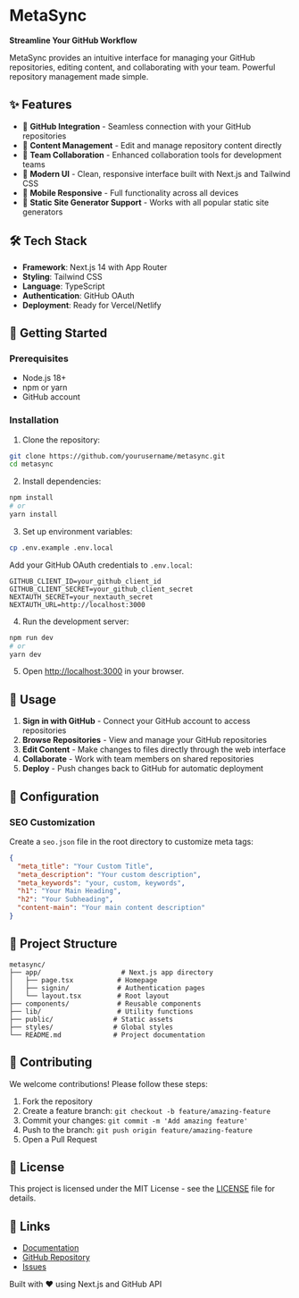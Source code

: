 # MetaSync

<!-- filepath: c:\Users\Kian Winwood\Desktop\Websites\Custom Code\metasync\README.md -->

**Streamline Your GitHub Workflow**

MetaSync provides an intuitive interface for managing your GitHub repositories, editing content, and collaborating with your team. Powerful repository management made simple.

## ✨ Features

- 🔗 **GitHub Integration** - Seamless connection with your GitHub repositories
- 📝 **Content Management** - Edit and manage repository content directly
- 👥 **Team Collaboration** - Enhanced collaboration tools for development teams
- 🎨 **Modern UI** - Clean, responsive interface built with Next.js and Tailwind CSS
- 📱 **Mobile Responsive** - Full functionality across all devices
- 🚀 **Static Site Generator Support** - Works with all popular static site generators

## 🛠️ Tech Stack

- **Framework**: Next.js 14 with App Router
- **Styling**: Tailwind CSS
- **Language**: TypeScript
- **Authentication**: GitHub OAuth
- **Deployment**: Ready for Vercel/Netlify

## 🚀 Getting Started

### Prerequisites

- Node.js 18+ 
- npm or yarn
- GitHub account

### Installation

1. Clone the repository:
```bash
git clone https://github.com/yourusername/metasync.git
cd metasync
```

2. Install dependencies:
```bash
npm install
# or
yarn install
```

3. Set up environment variables:
```bash
cp .env.example .env.local
```

Add your GitHub OAuth credentials to `.env.local`:
```env
GITHUB_CLIENT_ID=your_github_client_id
GITHUB_CLIENT_SECRET=your_github_client_secret
NEXTAUTH_SECRET=your_nextauth_secret
NEXTAUTH_URL=http://localhost:3000
```

4. Run the development server:
```bash
npm run dev
# or
yarn dev
```

5. Open [http://localhost:3000](http://localhost:3000) in your browser.

## 📖 Usage

1. **Sign in with GitHub** - Connect your GitHub account to access repositories
2. **Browse Repositories** - View and manage your GitHub repositories
3. **Edit Content** - Make changes to files directly through the web interface
4. **Collaborate** - Work with team members on shared repositories
5. **Deploy** - Push changes back to GitHub for automatic deployment

## 🔧 Configuration

### SEO Customization

Create a `seo.json` file in the root directory to customize meta tags:

```json
{
  "meta_title": "Your Custom Title",
  "meta_description": "Your custom description",
  "meta_keywords": "your, custom, keywords",
  "h1": "Your Main Heading",
  "h2": "Your Subheading",
  "content-main": "Your main content description"
}
```

## 📁 Project Structure

```
metasync/
├── app/                    # Next.js app directory
│   ├── page.tsx           # Homepage
│   ├── signin/            # Authentication pages
│   └── layout.tsx         # Root layout
├── components/            # Reusable components
├── lib/                   # Utility functions
├── public/               # Static assets
├── styles/               # Global styles
└── README.md             # Project documentation
```

## 🤝 Contributing

We welcome contributions! Please follow these steps:

1. Fork the repository
2. Create a feature branch: `git checkout -b feature/amazing-feature`
3. Commit your changes: `git commit -m 'Add amazing feature'`
4. Push to the branch: `git push origin feature/amazing-feature`
5. Open a Pull Request

## 📝 License

This project is licensed under the MIT License - see the [LICENSE](LICENSE) file for details.

## 🔗 Links

- [Documentation](https://metasynccms.vercel.app)
- [GitHub Repository](https://github.com/kiaann1/metasync)
- [Issues](https://github.com/kiaann1/metasync/issues)


Built with ❤️ using Next.js and GitHub API